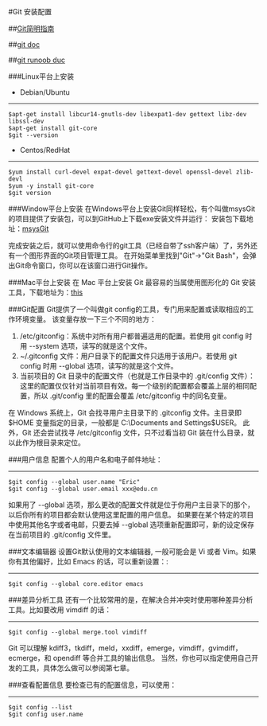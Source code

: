#Git 安装配置

##[Git简明指南](http://www.runoob.com/manual/git-guide/)

##[git doc](https://git-scm.com/docs)

##[git runoob duc](http://www.runoob.com/manual/github-git-cheat-sheet.pdf)

###Linux平台上安装
- Debian/Ubuntu
***
	$apt-get install libcur14-gnutls-dev libexpat1-dev gettext libz-dev libssl-dev
	$apt-get install git-core
	$git --version

- Centos/RedHat
***
	$yum install curl-devel expat-devel gettext-devel openssl-devel zlib-devl
	$yum -y install git-core
	$git version

###Window平台上安装
在Windows平台上安装Git同样轻松，有个叫做msysGit的项目提供了安装包，可以到GitHub上下载exe安装文件并运行：
安装包下载地址：[msysGit](http://msysgit.github.io/)

完成安装之后，就可以使用命令行的git工具（已经自带了ssh客户端）了，另外还有一个图形界面的Git项目管理工具。
在开始菜单里找到"Git"->"Git Bash"，会弹出Git命令窗口，你可以在该窗口进行Git操作。

###Mac平台上安装
在 Mac 平台上安装 Git 最容易的当属使用图形化的 Git 安装工具，下载地址为：[this](http://sourceforge.net/projects/git-osx-installer/)

###Git配置
Git提供了一个叫做git config的工具，专门用来配置或读取相应的工作环境变量。
该变量存放一下三个不同的地方：
1. /etc/gitconfig：系统中对所有用户都普遍适用的配置。若使用 git config 时用 --system 选项，读写的就是这个文件。
2. ~/.gitconfig 文件：用户目录下的配置文件只适用于该用户。若使用 git config 时用 --global 选项，读写的就是这个文件。
3. 当前项目的 Git 目录中的配置文件（也就是工作目录中的 .git/config 文件）：这里的配置仅仅针对当前项目有效。每一个级别的配置都会覆盖上层的相同配置，所以 .git/config 里的配置会覆盖 /etc/gitconfig 中的同名变量。

在 Windows 系统上，Git 会找寻用户主目录下的 .gitconfig 文件。主目录即 $HOME 变量指定的目录，一般都是 C:\Documents and Settings\$USER。
此外，Git 还会尝试找寻 /etc/gitconfig 文件，只不过看当初 Git 装在什么目录，就以此作为根目录来定位。

###用户信息
配置个人的用户名和电子邮件地址：
***
	$git config --global user.name "Eric"
	$git config --global user.email xxx@edu.cn

如果用了 --global 选项，那么更改的配置文件就是位于你用户主目录下的那个，以后你所有的项目都会默认使用这里配置的用户信息。
如果要在某个特定的项目中使用其他名字或者电邮，只要去掉 --global 选项重新配置即可，新的设定保存在当前项目的 .git/config 文件里。

###文本编辑器
设置Git默认使用的文本编辑器, 一般可能会是 Vi 或者 Vim。如果你有其他偏好，比如 Emacs 的话，可以重新设置：:
***
	$git config --global core.editor emacs

###差异分析工具
还有一个比较常用的是，在解决合并冲突时使用哪种差异分析工具。比如要改用 vimdiff 的话：
***
	$git config --global merge.tool vimdiff
Git 可以理解 kdiff3，tkdiff，meld，xxdiff，emerge，vimdiff，gvimdiff，ecmerge，和 opendiff 等合并工具的输出信息。
当然，你也可以指定使用自己开发的工具，具体怎么做可以参阅第七章。

###查看配置信息
要检查已有的配置信息，可以使用：
***
	$git config --list
	$git config user.name
